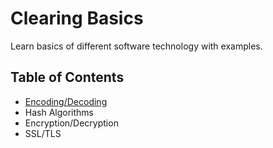# Clearing Basics
Learn basics of different software technology with examples.
## Table of Contents
* [Encoding/Decoding](security/encoding_decoding.md)
* Hash Algorithms
* Encryption/Decryption
* SSL/TLS